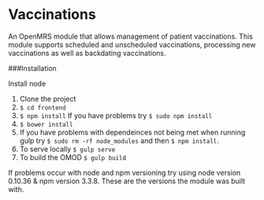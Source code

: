 # Vaccinations
An OpenMRS module that allows management of patient vaccinations.
This module supports scheduled and unscheduled vaccinations, processing new vaccinations as well as backdating vaccinations.

###Installation 
 
Install node
1. Clone the project  
2. ```$ cd frontend```  
3. ```$ npm install``` If you have problems try  ```$ sudo npm install```  
4. ```$ bower install```  
5. If you have problems with dependeinces not being met when running gulp try ```$ sudo rm -rf node_modules``` and then ```$ npm install```.  
6. To serve locally ```$ gulp serve```  
7. To build the OMOD ```$ gulp build```  

If problems occur with node and npm versioning try using node version 0.10.36 & npm version 3.3.8. These are the versions the module was built with. 
